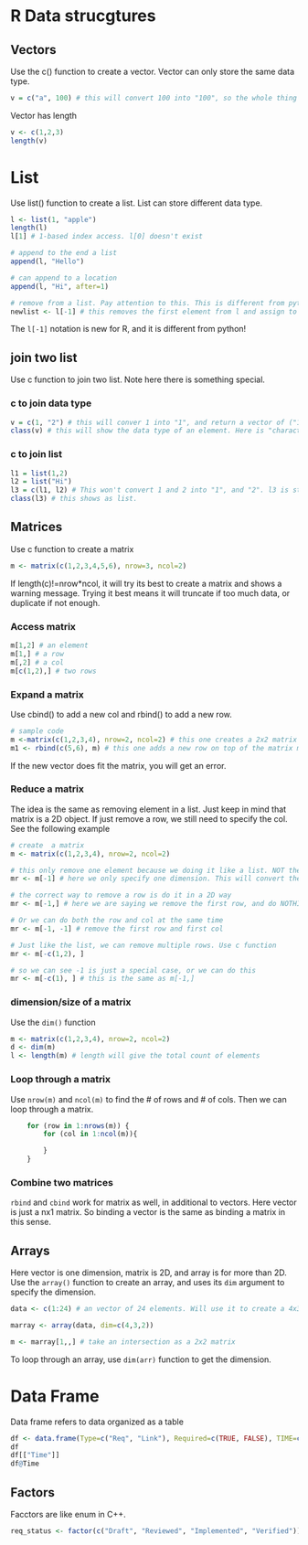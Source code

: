# R Data strucgtures

## Vectors
Use the c() function to create a vector.
Vector can only store the same data type.
```r
v = c("a", 100) # this will convert 100 into "100", so the whole thing is a list of string
```
Vector has length
```r
v <- c(1,2,3)
length(v)
```

# List
Use list() function to create a list. List can store different data type.
```r
l <- list(1, "apple")
length(l)
l[1] # 1-based index access. l[0] doesn't exist

# append to the end a list
append(l, "Hello")

# can append to a location
append(l, "Hi", after=1)

# remove from a list. Pay attention to this. This is different from python
newlist <- l[-1] # this removes the first element from l and assign to newlist
```
The `l[-1]` notation is new for R, and it is different from python!

## join two list
Use c function to join two list. Note here there is something special.

### c to join data type
```r
v = c(1, "2") # this will conver 1 into "1", and return a vector of ("1", "2")
class(v) # this will show the data type of an element. Here is "charactor" for v
```

### c to join list
``` r
l1 = list(1,2)
l2 = list("Hi")
l3 = c(l1, l2) # This won't convert 1 and 2 into "1", and "2". l3 is still a list
class(l3) # this shows as list. 
```

## Matrices
Use c function to create a matrix
```r
m <- matrix(c(1,2,3,4,5,6), nrow=3, ncol=2)
```
If length(c)!=nrow*ncol, it will try its best to create a matrix and shows a warning message. Trying it best means it will truncate if too much data, or duplicate if not enough.

### Access matrix
```r
m[1,2] # an element
m[1,] # a row
m[,2] # a col
m[c(1,2),] # two rows
```

### Expand a matrix
Use cbind() to add a new col and rbind() to add a new row.
```r
# sample code
m <-matrix(c(1,2,3,4), nrow=2, ncol=2) # this one creates a 2x2 matrix
m1 <- rbind(c(5,6), m) # this one adds a new row on top of the matrix m
```
If the new vector does fit the matrix, you will get an error.

### Reduce a matrix
The idea is the same as removing element in a list. Just keep in mind that matrix is a 2D object. If just remove a row, we still need to specify the col. See the following example
```r
# create  a matrix
m <- matrix(c(1,2,3,4), nrow=2, ncol=2)

# this only remove one element because we doing it like a list. NOT the way we want
mr <- m[-1] # here we only specify one dimension. This will convert the matrix into a list, and the first element will be remove

# the correct way to remove a row is do it in a 2D way
mr <- m[-1,] # here we are saying we remove the first row, and do NOTHING to the col

# Or we can do both the row and col at the same time
mr <- m[-1, -1] # remove the first row and first col

# Just like the list, we can remove multiple rows. Use c function
mr <- m[-c(1,2), ]

# so we can see -1 is just a special case, or we can do this
mr <- m[-c(1), ] # this is the same as m[-1,]
```

### dimension/size of a matrix
Use the `dim()` function
```r
m <- matrix(c(1,2,3,4), nrow=2, ncol=2)
d <- dim(m)
l <- length(m) # length will give the total count of elements
```

### Loop through a matrix
Use `nrow(m)` and `ncol(m)` to find the # of rows and # of cols. Then we can loop through a matrix.
```r
    for (row in 1:nrows(m)) {
        for (col in 1:ncol(m)){

        }
    }

```
### Combine two matrices
`rbind` and `cbind` work for matrix as well, in additional to vectors. Here vector is just a nx1 matrix. So binding a vector is the same as binding a matrix in this sense.

## Arrays
Here vector is one dimension, matrix is 2D, and array is for more than 2D.
Use the `array()` function to create an array, and uses its `dim` argument to specify the dimension.
```r
data <- c(1:24) # an vector of 24 elements. Will use it to create a 4x3x2 array. 4x3x2=24

marray <- array(data, dim=c(4,3,2))

m <- marray[1,,] # take an intersection as a 2x2 matrix
```

To loop through an array, use `dim(arr)` function to get the dimension. 

# Data Frame
Data frame refers to data organized as a table
```r
df <- data.frame(Type=c("Req", "Link"), Required=c(TRUE, FALSE), TIME=c(10,20))
df
df[["Time"]]
df@Time

```

## Factors
Facctors are like enum in C++.

```r
req_status <- factor(c("Draft", "Reviewed", "Implemented", "Verified"))
```


